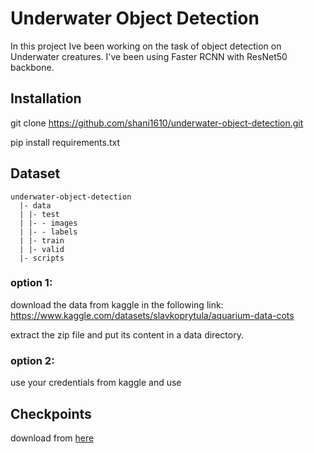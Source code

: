 # Underwater Object Detection

In this project Ive been working on the task of object detection on Underwater creatures.
I've been using Faster RCNN with ResNet50 backbone. 

## Installation

git clone https://github.com/shani1610/underwater-object-detection.git

pip install requirements.txt

## Dataset
```
underwater-object-detection
  |- data
  | |- test
  | |- - images
  | |- - labels
  | |- train
  | |- valid
  |- scripts
```
### option 1:

download the data from kaggle in the following link: https://www.kaggle.com/datasets/slavkoprytula/aquarium-data-cots

extract the zip file and put its content in a data directory.

### option 2:

use your credentials from kaggle and use 

## Checkpoints

download from [here](https://www.dropbox.com/scl/fo/56nxq2px1pie7yiuu2cgu/AJrBZE0-ZeFG96e8VuOVAE0?rlkey=j7n706cq2jdpoykhacmyk22do&st=49vxi0ip&dl=0)
